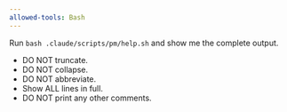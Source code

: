 ```yaml
---
allowed-tools: Bash
---
```


Run `bash .claude/scripts/pm/help.sh` and show me the complete output.

- DO NOT truncate.
- DO NOT collapse.
- DO NOT abbreviate.
- Show ALL lines in full.
- DO NOT print any other comments.
